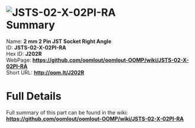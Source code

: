 
![JSTS-02-X-02PI-RA](https://github.com/oomlout/oomlout-OOMP/blob/master/parts/JSTS-02-X-02PI-RA/JSTS-02-X-02PI-RA_420.jpg)   
Summary
=================
  
Name: __2 mm 2 Pin JST Socket Right Angle__    
ID: __JSTS-02-X-02PI-RA__   
Hex ID: __J202R__   
WebPage: __https://github.com/oomlout/oomlout-OOMP/wiki/JSTS-02-X-02PI-RA__   
Short URL: __http://oom.lt/J202R__   

Full Details
==========================
Full summary of this part can be found in the wiki:   
__https://github.com/oomlout/oomlout-OOMP/wiki/JSTS-02-X-02PI-RA__    

